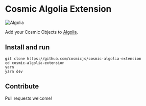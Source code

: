 # Cosmic Algolia Extension

![Algolia](https://imgix.cosmicjs.com/cec9cdd0-265d-11ee-a19d-717742939f83-Algolia-logo-blue.png?w=1200&auto=compression,format)

Add your Cosmic Objects to [Algolia](https://www.algolia.com).

## Install and run

```
git clone https://github.com/cosmicjs/cosmic-algolia-extension
cd cosmic-algolia-extension
yarn
yarn dev
```

## Contribute

Pull requests welcome!

